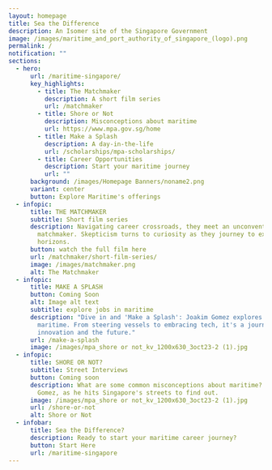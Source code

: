 ```yaml
---
layout: homepage
title: Sea the Difference
description: An Isomer site of the Singapore Government
image: /images/maritime_and_port_authority_of_singapore_(logo).png
permalink: /
notification: ""
sections:
  - hero:
      url: /maritime-singapore/
      key_highlights:
        - title: The Matchmaker
          description: A short film series
          url: /matchmaker
        - title: Shore or Not
          description: Misconceptions about maritime
          url: https://www.mpa.gov.sg/home
        - title: Make a Splash
          description: A day-in-the-life
          url: /scholarships/mpa-scholarships/
        - title: Career Opportunities
          description: Start your maritime journey
          url: ""
      background: /images/Homepage Banners/noname2.png
      variant: center
      button: Explore Maritime's offerings
  - infopic:
      title: THE MATCHMAKER
      subtitle: Short film series
      description: Navigating career crossroads, they meet an unconventional
        matchmaker. Skepticism turns to curiosity as they journey to explore new
        horizons.
      button: watch the full film here
      url: /matchmaker/short-film-series/
      image: /images/matchmaker.png
      alt: The Matchmaker
  - infopic:
      title: MAKE A SPLASH
      button: Coming Soon
      alt: Image alt text
      subtitle: explore jobs in maritime
      description: "Dive in and 'Make a Splash': Joakim Gomez explores modern
        maritime. From steering vessels to embracing tech, it's a journey of
        innovation and the future."
      url: /make-a-splash
      image: /images/mpa_shore or not_kv_1200x630_3oct23-2 (1).jpg
  - infopic:
      title: SHORE OR NOT?
      subtitle: Street Interviews
      button: Coming soon
      description: What are some common misconceptions about maritime? Join Joakim
        Gomez, as he hits Singapore's streets to find out.
      image: /images/mpa_shore or not_kv_1200x630_3oct23-2 (1).jpg
      url: /shore-or-not
      alt: Shore or Not
  - infobar:
      title: Sea the Difference?
      description: Ready to start your maritime career journey?
      button: Start Here
      url: /maritime-singapore
---
```

